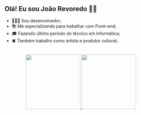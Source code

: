 ## Olá! Eu sou João Revoredo 👋🏾

- 👨🏾‍💻 Sou desenvolvedor;
- 📚 Me especializando para trabalhar com Front-end;
- 🎓 Fazendo último período do técnico em Informática;
- 🫀 Também trabalho como artista e produtor cultural;
<br>

<div align="center">
  <a href="https://github.com/Jrevoredo42">
  <img height="180em" src="https://github-readme-stats.vercel.app/api?username=Jrevoredo42&show_icons=true&theme=dracula&include_all_commits=true&count_private=true"/>
  <img height="180em" src="https://github-readme-stats.vercel.app/api/top-langs/?username=Jrevoredo42&layout=compact&langs_count=7&theme=dracula"/>
</div>
















